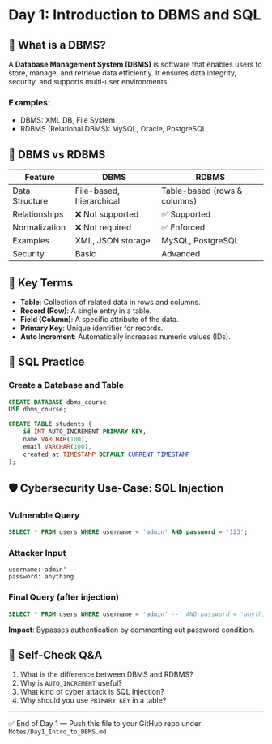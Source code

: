 # Day 1: Introduction to DBMS and SQL

## 📘 What is a DBMS?
A **Database Management System (DBMS)** is software that enables users to store, manage, and retrieve data efficiently.
It ensures data integrity, security, and supports multi-user environments.

### Examples:
- DBMS: XML DB, File System
- RDBMS (Relational DBMS): MySQL, Oracle, PostgreSQL

## 🔁 DBMS vs RDBMS

| Feature            | DBMS                   | RDBMS                  |
|--------------------|------------------------|------------------------|
| Data Structure     | File-based, hierarchical | Table-based (rows & columns) |
| Relationships      | ❌ Not supported         | ✅ Supported           |
| Normalization      | ❌ Not required          | ✅ Enforced            |
| Examples           | XML, JSON storage       | MySQL, PostgreSQL      |
| Security           | Basic                   | Advanced               |

## 🧠 Key Terms
- **Table**: Collection of related data in rows and columns.
- **Record (Row)**: A single entry in a table.
- **Field (Column)**: A specific attribute of the data.
- **Primary Key**: Unique identifier for records.
- **Auto Increment**: Automatically increases numeric values (IDs).

## 🧾 SQL Practice

### Create a Database and Table
```sql
CREATE DATABASE dbms_course;
USE dbms_course;

CREATE TABLE students (
    id INT AUTO_INCREMENT PRIMARY KEY,
    name VARCHAR(100),
    email VARCHAR(100),
    created_at TIMESTAMP DEFAULT CURRENT_TIMESTAMP
);
```

## 🛡️ Cybersecurity Use-Case: SQL Injection

### Vulnerable Query
```sql
SELECT * FROM users WHERE username = 'admin' AND password = '123';
```

### Attacker Input
```
username: admin' --
password: anything
```

### Final Query (after injection)
```sql
SELECT * FROM users WHERE username = 'admin' --' AND password = 'anything';
```

**Impact**: Bypasses authentication by commenting out password condition.

## 🧠 Self-Check Q&A
1. What is the difference between DBMS and RDBMS?
2. Why is `AUTO_INCREMENT` useful?
3. What kind of cyber attack is SQL Injection?
4. Why should you use `PRIMARY KEY` in a table?

---

✅ End of Day 1 — Push this file to your GitHub repo under `Notes/Day1_Intro_to_DBMS.md`